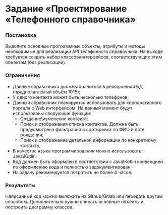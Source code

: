 # Задание «Проектирование «Телефонного справочника»

### Постановка
Выделите основные программные объекты, атрибуты и методы необходимые для реализации API телефонного справочника. На выходе требуется создать набор классов\интерфейсов, соответствующих этим объектам (без реализации).

### Ограничения
* Данные справочника должны храниться в реляционной БД (предполагаемый объём 10^5);  
* У одного контакта может быть несколько телефонов;  
* Данный справочник планируется использовать для корпоративного портала с Web интерфейсом. На данный момент будут использованы следующие функции:
  * Создание\изменение контакта;  
  * Поиск и отображения списка контактов. Должна быть предусмотрена фильтрация и сортировка по ФИО и дате рождения;  
  * Поиск и отображение детальной информации по конкретному контакту;  
* В качестве языка программирования можно использовать: Java\Kotlin;  
* Код должен быть оформлен в соответствии с Java\Kotlin конвенцией по оформлению кода и полностью задокументирован;  
* На задачу рекомендуется потратить не более 4 часов.  

### Результаты
Написанный код можно выложить на Github/Gitlab или передать другим способом. Дополнительно нужно описать основные объекты и построить диаграмму классов.  
